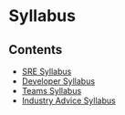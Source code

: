 # Syllabus


## Contents

- [SRE Syllabus](sre/README.md)
- [Developer Syllabus](dev/README.md)
- [Teams Syllabus](teams/README.md)
- [Industry Advice Syllabus](industry/README.md)

